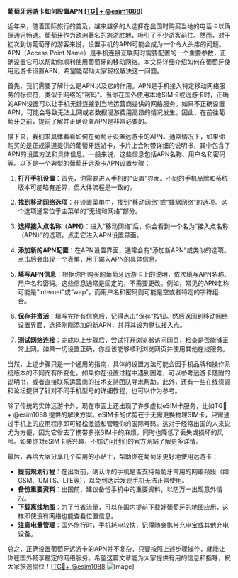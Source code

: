 **葡萄牙远游卡如何設置APN [[TG💪+ @esim1088](https://t.me/s/esim1088)]**

近年来，随着国际旅行的普及，越来越多的人选择在出国时购买当地的电话卡以确保通讯畅通。葡萄牙作为欧洲著名的旅游胜地，吸引了不少游客前往。然而，对于初次到访葡萄牙的游客来说，设置手机的APN可能会成为一个令人头疼的问题。APN（Access Point Name）是手机连接互联网时需要配置的一个重要参数，正确设置它可以帮助你顺利使用葡萄牙的移动网络。本文将详细介绍如何在葡萄牙使用远游卡设置APN，希望能帮助大家轻松解决这一问题。

首先，我们需要了解什么是APN以及它的作用。APN是手机接入特定移动网络服务的标识符，类似于网络的“密码”。当你在国外使用本地SIM卡或远游卡时，正确的APN设置可以让手机无缝连接到当地运营商提供的网络服务。如果不正确设置APN，可能会导致无法上网或者数据漫游费用高昂的情况发生。因此，在前往葡萄牙之前，提前了解并正确设置APN是非常必要的。

接下来，我们来具体看看如何在葡萄牙设置远游卡的APN。通常情况下，如果你购买的是正规渠道提供的葡萄牙远游卡，卡片上会附带详细的说明书，其中包含了APN的设置方法和具体信息。一般来说，这些信息包括APN名称、用户名和密码等。以下是一个典型的葡萄牙远游卡APN设置步骤：

1. **打开手机设置**：首先，你需要进入手机的“设置”界面。不同的手机品牌和系统版本可能略有差异，但大体流程是一致的。

2. **找到移动网络选项**：在设置菜单中，找到“移动网络”或“蜂窝网络”的选项。这个选项通常位于主菜单的“无线和网络”部分。

3. **选择接入点名称（APN）**：进入“移动网络”后，你会看到一个名为“接入点名称（APN）”的选项。点击它进入APN设置界面。

4. **添加新的APN配置**：在APN设置界面，通常会有“添加新APN”或类似的选项。点击后会出现一个表单，用于输入APN的具体信息。

5. **填写APN信息**：根据你所购买的葡萄牙远游卡上的说明，依次填写APN名称、用户名和密码。这些信息通常是固定的，不需要更改。例如，常见的APN名称可能是“internet”或“wap”，而用户名和密码则可能是空或者特定的字符组合。

6. **保存并激活**：填写完所有信息后，记得点击“保存”按钮。然后返回到移动网络设置界面，选择刚刚添加的新APN，并将其设为默认接入点。

7. **测试网络连接**：完成以上步骤后，尝试打开浏览器访问网页，检查是否能够正常上网。如果一切设置正确，你应该能够顺利浏览网页并使用其他在线服务。

当然，上述步骤只是一个通用的指南，具体的设置方法可能会因手机品牌和操作系统版本的不同而有所变化。如果你在设置过程中遇到困难，可以参考远游卡随附的说明书，或者直接联系运营商的技术支持团队寻求帮助。此外，还有一些在线资源和论坛提供了针对不同手机型号的详细教程，也可以作为参考。

除了传统的实体远游卡外，现在市面上还出现了许多虚拟eSIM卡服务，比如TG💪+ @esim1088 提供的解决方案。eSIM卡的优势在于无需更换物理SIM卡，只需通过手机上的应用程序即可轻松激活和管理你的国际号码。这对于经常出国的人来说尤为方便，因为它省去了携带多张SIM卡的麻烦，同时也降低了丢失或损坏的风险。如果你对eSIM卡感兴趣，不妨访问他们的官方网站了解更多详情。

最后，再给大家分享几个实用的小贴士，帮助你在葡萄牙更好地使用远游卡：

- **提前规划行程**：在出发前，确认你的手机是否支持葡萄牙常用的网络频段（如GSM、UMTS、LTE等），以免到达后发现手机无法正常使用。
- **备份重要资料**：出国前，建议备份手机中的重要资料，以防万一出现意外情况。
- **下载离线地图**：为了节省流量，可以在国内提前下载好葡萄牙的地图应用，这样即使没有网络也能查看位置信息。
- **注意电量管理**：国外旅行时，手机耗电较快，记得随身携带充电宝或其他充电设备。

总之，正确设置葡萄牙远游卡的APN并不复杂，只要按照上述步骤操作，就能让你在国外畅享稳定的网络服务。希望这篇文章能为大家提供有用的信息和指导，祝大家旅途愉快！[[TG💪+ @esim1088](https://t.me/s/esim1088) ![Image](https://i.postimg.cc/4NQfJmqS/Snipaste-2025-05-13-00-14-12.png)]